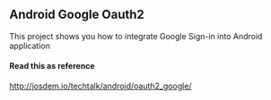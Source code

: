 Android Google Oauth2
----------------------------------------------

This project shows you how to integrate Google Sign-in into Android application


#### Read this as reference

http://josdem.io/techtalk/android/oauth2_google/

